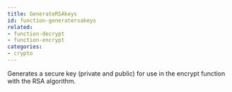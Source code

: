 ```yaml
---
title: GenerateRSAkeys
id: function-generatersakeys
related:
- function-decrypt
- function-encrypt
categories:
- crypto
---
```


Generates a secure key (private and public) for use in the encrypt function with the RSA algorithm.
